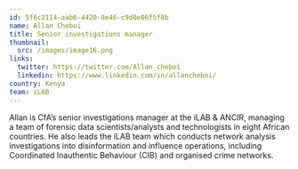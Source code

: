 ```yaml
---
id: 5f6c2114-aab6-4420-8e46-c9d0e06f5f8b
name: Allan Cheboi
title: Senior investigations manager
thumbnail:
  src: /images/image16.png
links:
  twitter: https://twitter.com/Allan_cheboi
  linkedin: https://www.linkedin.com/in/allancheboi/
country: Kenya
team: iLAB
---
```


Allan is CfA’s senior investigations manager at the iLAB & ANCIR, managing a team of forensic data scientists/analysts and technologists in eight African countries. He also leads the iLAB team which conducts network analysis investigations into disinformation and influence operations, including Coordinated Inauthentic Behaviour (CIB) and organised crime networks.
